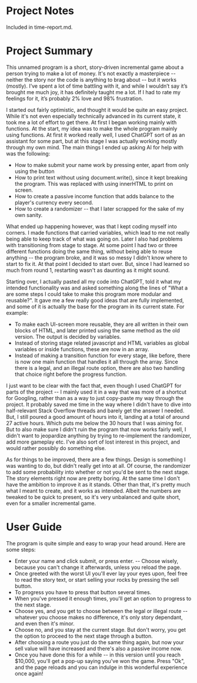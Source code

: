# Project Notes

Included in time-report.md.

# Project Summary

This unnamed program is a short, story-driven incremental game about a person trying to make a lot of money. It's not exactly a masterpiece -- neither the story nor the code is anything to brag about -- but it works (mostly). I’ve spent a lot of time battling with it, and while I wouldn’t say it’s brought me much joy, it has definitely taught me a lot. If I had to rate my feelings for it, it’s probably 2% love and 98% frustration.

I started out fairly optimistic, and thought it would be quite an easy project. While it's not even especially technically advanced in its current state, it took me a lot of effort to get there. At first I began working mainly with functions. At the start, my idea was to make the whole program mainly using functions. At first it worked really well, I used ChatGPT sort of as an assistant for some part, but at this stage I was actually working mostly through my own mind. The main things I ended up asking AI for help with was the following:

- How to make submit your name work by pressing enter, apart from only using the button
- How to print text without using document.write(), since it kept breaking the program. This was replaced with using innerHTML to print on screen.
- How to create a passive income function that adds balance to the player's currency every second.
- How to create a randomizer -- that I later scrapped for the sake of my own sanity.

What ended up happening however, was that I kept coding myself into corners. I made functions that carried variables, which lead to me not really being able to keep track of what was going on. Later I also had problems with transitioning from stage to stage. At some point I had two or three different functions doing the same thing, without being able to reuse anything -- the program broke, and it was so messy I didn't know where to start to fix it. At that point I decided to start over. But, since I had learned so much from round 1, restarting wasn't as daunting as it might sound.

Starting over, I actually pasted all my code into ChatGPT, told it what my intended functionality was and asked something along the lines of "What a are some steps I could take to make this program more modular and reusable?". It gave me a few really good ideas that are fully implemented, and some of it is actually the base for the program in its current state. For example: 

- To make each UI-screen more reusable, they are all written in their own blocks of HTML, and later printed using the same method as the old version. The output is decided by variables.
- Instead of storing stage related javascript and HTML variables as global variables or inside functions, these are now in an array.
- Instead of making a transition function for every stage, like before, there is now one main function that handles it all through the array. Since there is a legal, and an illegal route option, there are also two handling that choice right before the progress function.

I just want to be clear with the fact that, even though I used ChatGPT for parts of the project -- I mainly used it in a way that was more of a shortcut for Googling, rather than as a way to just copy-paste my way through the project. It probably saved me time in the way where I didn't have to dive into half-relevant Stack Overflow threads and barely get the answer I needed. But, I still poured a good amount of hours into it, landing at a total of around 27 active hours. Which puts me below the 30 hours that I was aiming for. But to also make sure I didn't ruin the program that now works fairly well, I didn't want to jeopardize anything by trying to re-implement the randomizer, add more gameplay etc. I've also sort of lost interest in this project, and would rather possibly do something else.

As for things to be improved, there are a few things. Design is something I was wanting to do, but didn't really get into at all. Of course, the randomizer to add some probability into whether or not you'd be sent to the next stage. The story elements right now are pretty boring. At the same time I don't have the ambition to improve it as it stands. Other than that, it's pretty much what I meant to create, and it works as intended. Albeit the numbers are tweaked to be quick to present, so it's very unbalanced and quite short, even for a smaller incremental game.



# User Guide

The program is quite simple and easy to wrap your head around. Here are some steps:

- Enter your name and click submit, or press enter. -- Choose wisely, because you can't change it afterwards, unless you reload the page.
- Once greeted with the worst UI you'll ever lay your eyes upon, feel free to read the story text, or start selling your rocks by pressing the sell button.
- To progress you have to press that button several times.
- When you've pressed it enough times, you'll get an option to progress to the next stage.
- Choose yes, and you get to choose between the legal or illegal route -- whatever you choose makes no difference, it's only story dependant, and even then it's minor.
- Choose no, and you stay at the current stage. But don't worry, you get the option to proceed to the next stage through a button.
- After choosing a route you just do the same thing again, but now your sell value will have increased and there's also a passive income now.
- Once you have done this for a while -- in this version until you reach $10,000, you'll get a pop-up saying you've won the game. Press "Ok", and the page reloads and you can indulge in this wonderful experience once again!
